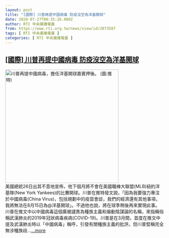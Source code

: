 ```yaml
---
layout: post
title: "[國際] 川普再提中國病毒 防疫沒空為洋基開球"
date: 2020-07-27T00:35:26.000Z
author: RTI 中央廣播電臺
from: https://www.rti.org.tw/news/view/id/2073587
tags: [ RTI 中央廣播電臺 ]
categories: [ RTI 中央廣播電臺 ]
---
```

<!--1595810126000-->
[[國際] 川普再提中國病毒 防疫沒空為洋基開球](https://www.rti.org.tw/news/view/id/2073587)
------

<div>
<img src="https://static.rti.org.tw/assets/thumbnails/2020/07/27/88eb542808f7b64a8a8d4c80c76c68e5.jpg" width="360" alt="川普再提中國病毒，擔任洋基開球嘉賓押後。 (圖:推特)" title="川普再提中國病毒，擔任洋基開球嘉賓押後。 (圖:推特)"><br>美國總統26日出其不意地宣佈，他下個月將不會在美國職棒大聯盟(MLB)紐約洋基隊(New York Yankees)的比賽開球。川普在推特發文說，「因為我要強力專注於中國病毒(China Virus)，包括規劃中的疫苗會談，我們的經濟還有其他事項，我將無法在8月15日為@洋基開球」。不過他也說，將在球季稍後再來實現此事。川普在推文中以中國病毒這個廣被譴責為種族主義和煽動陰謀論的名稱，來指稱俗稱武漢肺炎的2019年冠狀病毒疾病(COVID-19)。川普是在3月間，首度在推文中提及武漢肺炎時以「中國病毒」稱呼，引發有關種族主義的批評。但川普堅稱完全無涉種族歧...<a target="_blank" href="https://www.rti.org.tw/news/view/id/2073587">...more</a>
</div>
